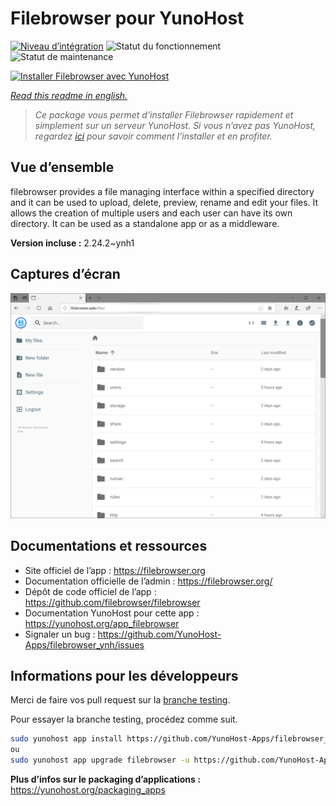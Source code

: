 <!--
N.B.: This README was automatically generated by https://github.com/YunoHost/apps/tree/master/tools/README-generator
It shall NOT be edited by hand.
-->

# Filebrowser pour YunoHost

[![Niveau d’intégration](https://dash.yunohost.org/integration/filebrowser.svg)](https://dash.yunohost.org/appci/app/filebrowser) ![Statut du fonctionnement](https://ci-apps.yunohost.org/ci/badges/filebrowser.status.svg) ![Statut de maintenance](https://ci-apps.yunohost.org/ci/badges/filebrowser.maintain.svg)

[![Installer Filebrowser avec YunoHost](https://install-app.yunohost.org/install-with-yunohost.svg)](https://install-app.yunohost.org/?app=filebrowser)

*[Read this readme in english.](./README.md)*

> *Ce package vous permet d’installer Filebrowser rapidement et simplement sur un serveur YunoHost.
Si vous n’avez pas YunoHost, regardez [ici](https://yunohost.org/#/install) pour savoir comment l’installer et en profiter.*

## Vue d’ensemble

filebrowser provides a file managing interface within a specified directory and it can be used to upload, delete, preview, rename and edit your files. It allows the creation of multiple users and each user can have its own directory. It can be used as a standalone app or as a middleware.


**Version incluse :** 2.24.2~ynh1

## Captures d’écran

![Capture d’écran de Filebrowser](./doc/screenshots/screenshot.PNG)

## Documentations et ressources

* Site officiel de l’app : <https://filebrowser.org>
* Documentation officielle de l’admin : <https://filebrowser.org/>
* Dépôt de code officiel de l’app : <https://github.com/filebrowser/filebrowser>
* Documentation YunoHost pour cette app : <https://yunohost.org/app_filebrowser>
* Signaler un bug : <https://github.com/YunoHost-Apps/filebrowser_ynh/issues>

## Informations pour les développeurs

Merci de faire vos pull request sur la [branche testing](https://github.com/YunoHost-Apps/filebrowser_ynh/tree/testing).

Pour essayer la branche testing, procédez comme suit.

``` bash
sudo yunohost app install https://github.com/YunoHost-Apps/filebrowser_ynh/tree/testing --debug
ou
sudo yunohost app upgrade filebrowser -u https://github.com/YunoHost-Apps/filebrowser_ynh/tree/testing --debug
```

**Plus d’infos sur le packaging d’applications :** <https://yunohost.org/packaging_apps>